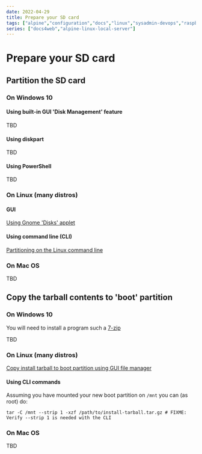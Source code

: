```yaml
---
date: 2022-04-29
title: Prepare your SD card
tags: ["alpine","configuration","docs","linux","sysadmin-devops","raspberry-pi","sbc"]
series: ["docs4web","alpine-linux-local-server"]
---
```


# Prepare your SD card

## Partition the SD card

### On Windows 10

#### Using built-in GUI 'Disk Management' feature

TBD

#### Using diskpart

TBD

#### Using PowerShell

TBD

### On Linux (many distros)

#### GUI

[Using Gnome 'Disks' applet](prepare-sd-using-gnome-disks/_index.md)

#### Using command line (CLI)

[Partitioning on the Linux command line](../../../linux-cli-partitioning/_index.md)

### On Mac OS

TBD

## Copy the tarball contents to 'boot' partition

### On Windows 10

You will need to install a program such a [7-zip](https://www.7-zip.org/)

TBD

### On Linux (many distros)

[Copy install tarball to boot partition using GUI file manager](copy-tarball-to-boot-under-gnome/_index.md)

#### Using CLI commands

Assuming you have mounted your new boot partition on `/mnt` you can (as root) do:

```shell
tar -C /mnt --strip 1 -xzf /path/to/install-tarball.tar.gz # FIXME: Verify --strip 1 is needed with the CLI
```

### On Mac OS

TBD
